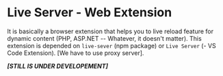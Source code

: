 # Live Server - Web Extension

It is basically a browser extension that helps you to live reload feature for dynamic content (PHP, ASP.NET -- Whatever, it doesn't matter). 
This extension is depended on `live-sever` (npm package) or `Live Server` (- VS Code Extension). [We have to use proxy server].


***[STILL IS UNDER DEVELOPEMENT]***


